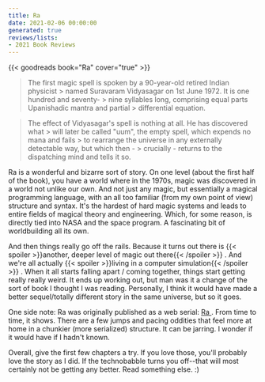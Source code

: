 ```yaml
---
title: Ra
date: 2021-02-06 00:00:00
generated: true
reviews/lists:
- 2021 Book Reviews
---
```

{{< goodreads book="Ra" cover="true" >}}

>  The first magic spell is spoken by a 90-year-old retired Indian physicist > named Suravaram Vidyasagar on 1st June 1972. It is one hundred and seventy- > nine syllables long, comprising equal parts Upanishadic mantra and partial > differential equation.  

>  The effect of Vidyasagar's spell is nothing at all. He has discovered what > will later be called "uum", the empty spell, which expends no mana and fails > to rearrange the universe in any externally detectable way, but which then - > crucially - returns to the dispatching mind and tells it so.  

<!--more-->

Ra is a wonderful and bizarre sort of story. On one level (about the first half of the book), you have a world where in the 1970s, magic was discovered in a world not unlike our own. And not just any magic, but essentially a magical programming language, with an all too familiar (from my own point of view) structure and syntax. It's the hardest of hard magic systems and leads to entire fields of magical theory and engineering. Which, for some reason, is directly tied into NASA and the space program. A fascinating bit of worldbuilding all its own.  

And then things really go off the rails. Because it turns out there is  {{< spoiler >}}another, deeper level of magic out there{{< /spoiler >}}  . And we're all actually  {{< spoiler >}}living in a computer simulation{{< /spoiler >}}  . When it all starts falling apart / coming together, things start getting really really weird. It ends up working out, but man was it a change of the sort of book I thought I was reading. Personally, I think it would have made a better sequel/totally different story in the same universe, but so it goes.  

One side note: Ra was originally published as a web serial: [ Ra ](https://qntm.org/ra) . From time to time, it shows. There are a few jumps and pacing oddities that feel more at home in a chunkier (more serialized) structure. It can be jarring. I wonder if it would have if I hadn't known.  

Overall, give the first few chapters a try. If you love those, you'll probably love the story as I did. If the technobabble turns you off--that will most certainly not be getting any better. Read something else. :)


